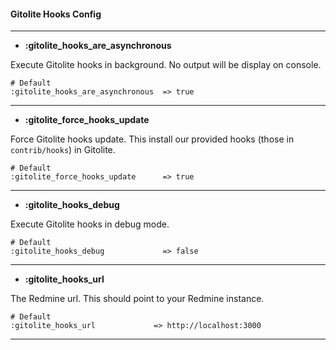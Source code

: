 #### Gitolite Hooks Config
***

* **:gitolite_hooks_are_asynchronous**

Execute Gitolite hooks in background. No output will be display on console.

    # Default
    :gitolite_hooks_are_asynchronous  => true

***

* **:gitolite_force_hooks_update**

Force Gitolite hooks update. This install our provided hooks (those in ```contrib/hooks```) in Gitolite.

    # Default
    :gitolite_force_hooks_update      => true

***

* **:gitolite_hooks_debug**

Execute Gitolite hooks in debug mode.

    # Default
    :gitolite_hooks_debug             => false

***

* **:gitolite_hooks_url**

The Redmine url. This should point to your Redmine instance.

    # Default
    :gitolite_hooks_url             => http://localhost:3000

***
